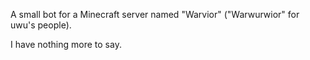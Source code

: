 A small bot for a Minecraft server named "Warvior" ("Warwurwior" for uwu's people).

I have nothing more to say.
